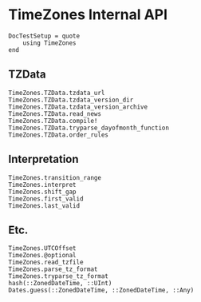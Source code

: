# TimeZones Internal API

```@meta
DocTestSetup = quote
    using TimeZones
end
```

## TZData

```@docs
TimeZones.TZData.tzdata_url
TimeZones.TZData.tzdata_version_dir
TimeZones.TZData.tzdata_version_archive
TimeZones.TZData.read_news
TimeZones.TZData.compile!
TimeZones.TZData.tryparse_dayofmonth_function
TimeZones.TZData.order_rules
```

## Interpretation

```@docs
TimeZones.transition_range
TimeZones.interpret
TimeZones.shift_gap
TimeZones.first_valid
TimeZones.last_valid
```

## Etc.

```@docs
TimeZones.UTCOffset
TimeZones.@optional
TimeZones.read_tzfile
TimeZones.parse_tz_format
TimeZones.tryparse_tz_format
hash(::ZonedDateTime, ::UInt)
Dates.guess(::ZonedDateTime, ::ZonedDateTime, ::Any)
```
